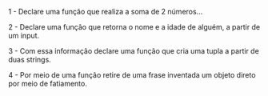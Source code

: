 1 - Declare uma função que realiza a soma de 2 números...

2 - Declare uma função que retorna o nome e a idade de alguém, a partir de um input.

3 - Com essa informação declare uma função que cria uma tupla a partir de duas strings.

4 - Por meio de uma função retire de uma frase inventada um objeto direto por meio de fatiamento.
